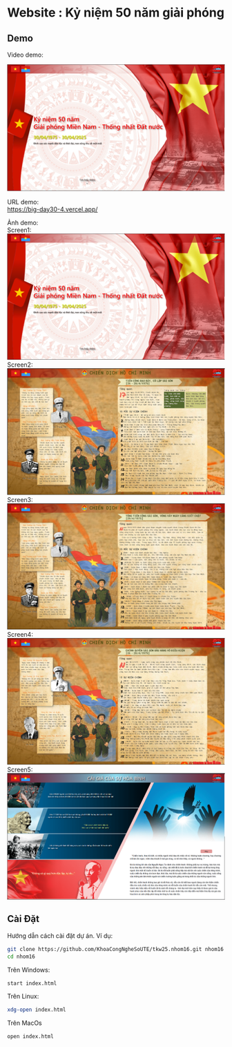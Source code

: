 # Website : Kỷ niệm 50 năm giải phóng

## Demo
Video demo:  

[![Video demo](https://github.com/ManhDevFull/BigDay30-4/blob/main/images/Screenshot1-min.png)](https://drive.google.com/file/d/1X4o3bLpPBJI3IlrR6WAxMw4NmLotuFNf/view?usp=sharing)  

URL demo:  
https://big-day30-4.vercel.app/

Ảnh demo:  
Screen1:  
![Screen 1](https://github.com/ManhDevFull/BigDay30-4/blob/main/images/Screenshot1-min.png)  
Screen2:  
![Screen 2](https://github.com/ManhDevFull/BigDay30-4/blob/main/images/Screenshot2-min.png)  
Screen3:  
![Screen 3](https://github.com/ManhDevFull/BigDay30-4/blob/main/images/Screenshot3-min.png)  
Screen4:  
![Screen 4](https://github.com/ManhDevFull/BigDay30-4/blob/main/images/Screenshot4-min.png)  
Screen5:  
![Screen 5](https://github.com/ManhDevFull/BigDay30-4/blob/main/images/Screenshot5-min.png)  

## Cài Đặt
Hướng dẫn cách cài đặt dự án. Ví dụ:

```bash
git clone https://github.com/KhoaCongNgheSoUTE/tkw25.nhom16.git nhom16
cd nhom16
```

Trên Windows:
```bash
start index.html
```
Trên Linux:
```bash
xdg-open index.html
```
Trên MacOs
```bash
open index.html
```
